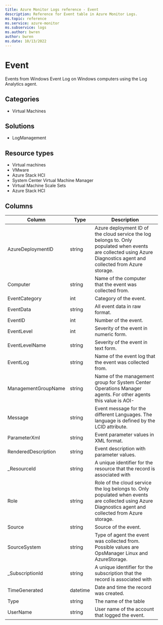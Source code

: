 ```yaml
---
title: Azure Monitor Logs reference - Event
description: Reference for Event table in Azure Monitor Logs.
ms.topic: reference
ms.service: azure-monitor
ms.subservice: logs
ms.author: bwren
author: bwren
ms.date: 10/13/2022
---
```


# Event

 Events from Windows Event Log on Windows computers using the Log Analytics agent.

## Categories

- Virtual Machines
## Solutions

- LogManagement
## Resource types

- Virtual machines
- VMware
- Azure Stack HCI
- System Center Virtual Machine Manager
- Virtual Machine Scale Sets
- Azure Stack HCI




## Columns

| Column | Type | Description |
| --- | --- | --- |
| AzureDeploymentID | string | Azure deployment ID of the cloud service the log belongs to. Only populated when events are collected using Azure Diagnostics agent and collected from Azure storage. |
| Computer | string | Name of the computer that the event was collected from. |
| EventCategory | int | Category of the event. |
| EventData | string | All event data in raw format. |
| EventID | int | Number of the event. |
| EventLevel | int | Severity of the event in numeric form. |
| EventLevelName | string | Severity of the event in text form. |
| EventLog | string | Name of the event log that the event was collected from. |
| ManagementGroupName | string | Name of the management group for System Center Operations Manager agents. For other agents this value is AOI-<workspace ID> |
| Message | string | Event message for the different Languages. The language is defined by the LCID attribute. |
| ParameterXml | string | Event parameter values in XML format. |
| RenderedDescription | string | Event description with parameter values. |
| _ResourceId | string | A unique identifier for the resource that the record is associated with |
| Role | string | Role of the cloud service the log belongs to. Only populated when events are collected using Azure Diagnostics agent and collected from Azure storage. |
| Source | string | Source of the event. |
| SourceSystem | string | Type of agent the event was collected from. Possible values are OpsManager Linux and AzureStorage. |
| _SubscriptionId | string | A unique identifier for the subscription that the record is associated with |
| TimeGenerated | datetime | Date and time the record was created. |
| Type | string | The name of the table |
| UserName | string | User name of the account that logged the event. |
